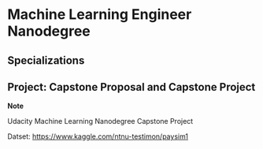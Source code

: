 # Machine Learning Engineer Nanodegree
## Specializations
## Project: Capstone Proposal and Capstone Project

**Note**

Udacity Machine Learning Nanodegree Capstone Project

Datset: https://www.kaggle.com/ntnu-testimon/paysim1